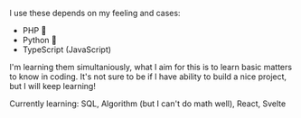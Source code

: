 I use these depends on my feeling and cases:

- PHP 🐘
- Python 🐍
- TypeScript (JavaScript)

I'm learning them simultaniously, what I aim for this is to learn basic matters to know in coding. 
It's not sure to be if I have ability to build a nice project, but I will keep learning!

Currently learning: SQL, Algorithm (but I can't do math well), React, Svelte
